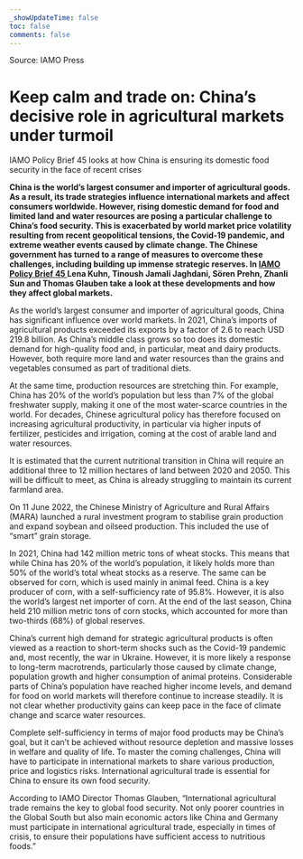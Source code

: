 ```yaml
---
_showUpdateTime: false
toc: false
comments: false
---
```


<div class="col-md-12 ce-bodytext ce-intext">
    <p>Source: IAMO Press</p>
    <h1>
        Keep calm and trade on: China’s decisive role in agricultural markets
        under turmoil
    </h1>
    <p class="subheader">
        IAMO Policy Brief 45 looks at how China is ensuring its domestic food
        security in the face of recent crises
    </p>
    <p>
        <strong>
            China is the world’s largest consumer and importer of agricultural goods.
            As a result, its trade strategies influence international markets and affect
            consumers worldwide. However, rising domestic demand for food and limited
            land and water resources are posing a particular challenge to China’s food
            security. This is exacerbated by world market price volatility resulting
            from recent geopolitical tensions, the Covid-19 pandemic, and extreme weather
            events caused by climate change. The Chinese government has turned to a
            range of measures to overcome these challenges, including building up immense
            strategic reserves. In
            <a href="/fileadmin/user_upload/Bilder_und_Dokumente/05-publikationen/IAMO_Policy_Brief/IAMO_Policy_Brief_45_EN.pdf"
            target="_blank">
                IAMO Policy Brief 45
            </a>
            Lena Kuhn, Tinoush Jamali Jaghdani, Sören Prehn, Zhanli Sun and Thomas
            Glauben take a look at these developments and how they affect global markets.
        </strong>
    </p>
    <p>
        As the world’s largest consumer and importer of agricultural goods, China
        has significant influence over world markets. In 2021, China’s imports
        of agricultural products exceeded its exports by a factor of 2.6 to reach
        USD 219.8 billion. As China’s middle class grows so too does its domestic
        demand for high-quality food and, in particular, meat and dairy products.
        However, both require more land and water resources than the grains and
        vegetables consumed as part of traditional diets.
    </p>
    <p>
        At the same time, production resources are stretching thin. For example,
        China has 20% of the world’s population but less than 7% of the global
        freshwater supply, making it one of the most water-scarce countries in
        the world. For decades, Chinese agricultural policy has therefore focused
        on increasing agricultural productivity, in particular via higher inputs
        of fertilizer, pesticides and irrigation, coming at the cost of arable
        land and water resources.
    </p>
    <p>
        It is estimated that the current nutritional transition in China will
        require an additional three to 12 million hectares of land between 2020
        and 2050. This will be difficult to meet, as China is already struggling
        to maintain its current farmland area.
    </p>
    <p>
        On 11 June 2022, the Chinese Ministry of Agriculture and Rural Affairs
        (MARA) launched a rural investment program to stabilise grain production
        and expand soybean and oilseed production. This included the use of “smart”
        grain storage.
    </p>
    <p>
        In 2021, China had 142 million metric tons of wheat stocks. This means
        that while China has 20% of the world’s population, it likely holds more
        than 50% of the world’s total wheat stocks as a reserve. The same can be
        observed for corn, which is used mainly in animal feed. China is a key
        producer of corn, with a self-sufficiency rate of 95.8%. However, it is
        also the world’s largest net importer of corn. At the end of the last season,
        China held 210 million metric tons of corn stocks, which accounted for
        more than two-thirds (68%) of global reserves.
    </p>
    <p>
        China’s current high demand for strategic agricultural products is often
        viewed as a reaction to short-term shocks such as the Covid-19 pandemic
        and, most recently, the war in Ukraine. However, it is more likely a response
        to long-term macrotrends, particularly those caused by climate change,
        population growth and higher consumption of animal proteins. Considerable
        parts of China’s population have reached higher income levels, and demand
        for food on world markets will therefore continue to increase steadily.
        It is not clear whether productivity gains can keep pace in the face of
        climate change and scarce water resources.
    </p>
    <p>
        Complete self-sufficiency in terms of major food products may be China’s
        goal, but it can’t be achieved without resource depletion and massive losses
        in welfare and quality of life. To master the coming challenges, China
        will have to participate in international markets to share various production,
        price and logistics risks. International agricultural trade is essential
        for China to ensure its own food security.
    </p>
    <p>
        According to IAMO Director Thomas Glauben, “International agricultural
        trade remains the key to global food security. Not only poorer countries
        in the Global South but also main economic actors like China and Germany
        must participate in international agricultural trade, especially in times
        of crisis, to ensure their populations have sufficient access to nutritious
        foods.”
    </p>
</div>
